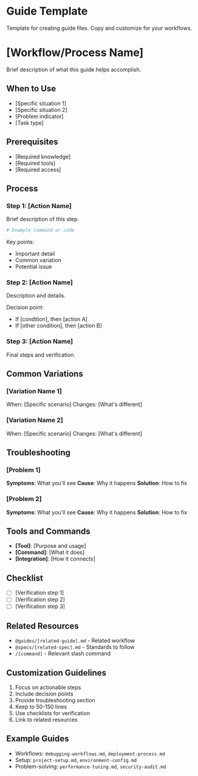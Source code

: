 # Guide Template

Template for creating guide files. Copy and customize for your workflows.

<guide-template>

# [Workflow/Process Name]

Brief description of what this guide helps accomplish.

## When to Use

- [Specific situation 1]
- [Specific situation 2]
- [Problem indicator]
- [Task type]

## Prerequisites

- [Required knowledge]
- [Required tools]
- [Required access]

## Process

### Step 1: [Action Name]

Brief description of this step.

```bash
# Example command or code
```

Key points:

- Important detail
- Common variation
- Potential issue

### Step 2: [Action Name]

Description and details.

Decision point:

- If [condition], then [action A]
- If [other condition], then [action B]

### Step 3: [Action Name]

Final steps and verification.

## Common Variations

### [Variation Name 1]

When: [Specific scenario]
Changes: [What's different]

### [Variation Name 2]

When: [Specific scenario]
Changes: [What's different]

## Troubleshooting

### [Problem 1]

**Symptoms**: What you'll see
**Cause**: Why it happens
**Solution**: How to fix

### [Problem 2]

**Symptoms**: What you'll see
**Cause**: Why it happens
**Solution**: How to fix

## Tools and Commands

- **[Tool]**: [Purpose and usage]
- **[Command]**: [What it does]
- **[Integration]**: [How it connects]

## Checklist

- [ ] [Verification step 1]
- [ ] [Verification step 2]
- [ ] [Verification step 3]

## Related Resources

- `@guides/[related-guide].md` - Related workflow
- `@specs/[related-spec].md` - Standards to follow
- `/[command]` - Relevant slash command

</guide-template>

## Customization Guidelines

1. Focus on actionable steps
2. Include decision points
3. Provide troubleshooting section
4. Keep to 50-150 lines
5. Use checklists for verification
6. Link to related resources

## Example Guides

- Workflows: `debugging-workflows.md`, `deployment-process.md`
- Setup: `project-setup.md`, `environment-config.md`
- Problem-solving: `performance-tuning.md`, `security-audit.md`
